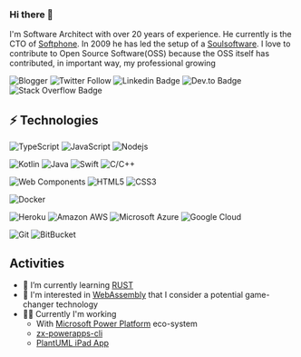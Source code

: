 ### Hi there 👋

I'm Software Architect with over 20 years of experience. He currently is the CTO of [Softphone](http://www.softphone.it). In 2009 he has led the setup of a [Soulsoftware](https://www.soulsoftware.it).
I love to contribute to Open Source Software(OSS) because the OSS itself has contributed, in important way, my professional growing

![Blogger](https://img.shields.io/badge/-Blogger-orange?style=flat-square&logo=blogger&labelColor=E0E0E0&https://soulsoftware-bsc.blogspot.com/)
![Twitter Follow](https://img.shields.io/twitter/follow/bsorrentinoJ?label=twitter)
![Linkedin Badge](https://img.shields.io/badge/-Linked%20In-blue?style=flat-square&logo=Linkedin&logoColor=white&link=https://www.linkedin.com/in/bartolomeosorrentino/)
![Dev.to Badge](https://img.shields.io/badge/-Dev.To-gray?style=flat-square&logo=dev.to&link=https://dev.to/bsorrentino)
![Stack Overflow Badge](https://img.shields.io/badge/-Stack%20Overflow-gray?style=social&logo=stackoverflow&link=https://stackoverflow.com/users/521197/bsorrentino)

## ⚡ Technologies


![TypeScript](https://img.shields.io/badge/-TypeScript-007ACC?style=flat-square&logo=typescript)
![JavaScript](https://img.shields.io/badge/-JavaScript-black?style=flat-square&logo=javascript)
![Nodejs](https://img.shields.io/badge/-Nodejs-339933?style=flat&logoColor=white&logo=Node.js)

![Kotlin](https://img.shields.io/badge/-Kotlin-0095D5?style=flat-square&logoColor=white&logo=kotlin)
![Java](https://img.shields.io/badge/-java-E34A86?style=flat-square&logo=java)
![Swift](https://img.shields.io/badge/-Swift-FA7343?style=flat-square&logoColor=white&logo=Swift)
![C/C++](https://img.shields.io/badge/-C++-00599C?style=flat-square&logo=c)

![Web Components](https://img.shields.io/badge/-Web%20Components-29ABE2?style=flat-square&logo=webcomponents.org&logoColor=white)
![HTML5](https://img.shields.io/badge/-HTML5-E34F26?style=flat-square&logo=html5&logoColor=white)
![CSS3](https://img.shields.io/badge/-CSS3-1572B6?style=flat-square&logo=css3)

![Docker](https://img.shields.io/badge/-Docker-black?style=flat-square&logo=docker)

![Heroku](https://img.shields.io/badge/-Heroku-430098?style=flat-square&logo=heroku)
![Amazon AWS](https://img.shields.io/badge/Amazon%20AWS-232F3E?style=flat-square&logo=amazon-aws)
![Microsoft Azure](https://img.shields.io/badge/Microsoft%20Azure-232F7E?style=flat-square&logo=microsoft-azure)
![Google Cloud](https://img.shields.io/badge/Google%20Cloud-black?style=flat-square&logo=google-cloud)

![Git](https://img.shields.io/badge/-Git-black?style=flat-square&logo=git)
![BitBucket](https://img.shields.io/badge/-BitBucket-darkblue?style=flat-square&logo=bitbucket)

## Activities

- 🌱 I’m currently learning [RUST](https://rustwasm.github.io)
- 👀 I'm interested in [WebAssembly](https://webassembly.org) that I consider a potential game-changer technology
- ✍🏻 Currently I'm working 
   - With [Microsoft Power Platform](https://powerplatform.microsoft.com/en-us/) eco-system 
   - [zx-powerapps-cli](https://www.npmjs.com/package/@bsorrentino/zx-powerapps-cli)
   - [PlantUML iPad App](https://github.com/bsorrentino/PlantUML4iPad)
<!--

**bsorrentino/bsorrentino** is a ✨ _special_ ✨ repository because its `README.md` (this file) appears on your GitHub profile.

Here are some ideas to get you started:

- 🔭 I’m currently working on ...
- 🌱 I’m currently learning ...
- 👯 I’m looking to collaborate on ...
- 🤔 I’m looking for help with ...
- 💬 Ask me about ...
- 📫 How to reach me: ...
- 😄 Pronouns: ...
- ⚡ Fun fact: ...
-->
